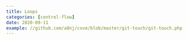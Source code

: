```yaml
---
title: Loops
categories: [control-flow]
date: 2020-09-11
example: //github.com/a8nj/cove/blob/master/git-touch/git-touch.php
---
```

